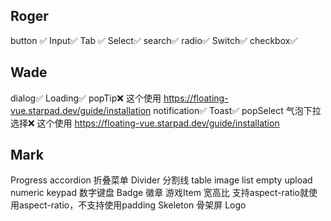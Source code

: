 ## Roger
button ✅
Input✅
Tab ✅
Select✅
search✅
radio✅
Switch✅
checkbox✅

## Wade
dialog✅
Loading✅
popTip❌ 这个使用 https://floating-vue.starpad.dev/guide/installation
notification✅
Toast✅
popSelect 气泡下拉选择❌ 这个使用 https://floating-vue.starpad.dev/guide/installation

## Mark
Progress
accordion 折叠菜单
Divider 分割线
table
image
list
empty
upload
numeric keypad 数字键盘
Badge 徽章
游戏Item
宽高比 支持aspect-ratio就使用aspect-ratio，不支持使用padding
Skeleton 骨架屏
Logo
